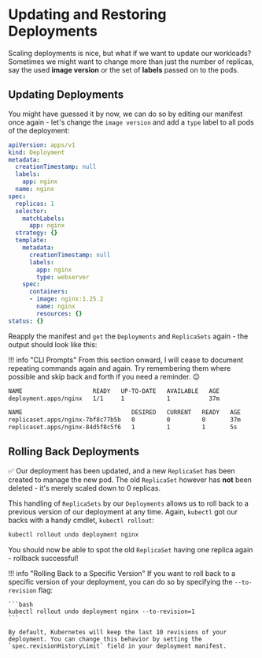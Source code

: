 # Updating and Restoring Deployments

Scaling deployments is nice, but what if we want to update our workloads? Sometimes we might want to change more than just the number of replicas, say the used **image version** or the set of **labels** passed on to the pods.

## Updating Deployments

You might have guessed it by now, we can do so by editing our manifest once again - let's change the `image version` and add a `type` label to all pods of the deployment:

``` yaml hl_lines="19 22"
apiVersion: apps/v1
kind: Deployment
metadata:
  creationTimestamp: null
  labels:
    app: nginx
  name: nginx
spec:
  replicas: 1
  selector:
    matchLabels:
      app: nginx
  strategy: {}
  template:
    metadata:
      creationTimestamp: null
      labels:
        app: nginx
        type: webserver
    spec:
      containers:
      - image: nginx:1.25.2
        name: nginx
        resources: {}
status: {}
```

Reapply the manifest and `get` the `Deployments` and `ReplicaSets` again - the output should look like this:

!!! info "CLI Prompts"
    From this section onward, I will cease to document repeating commands again and again. Try remembering them where possible and skip back and forth if you need a reminder. 😉

```bash
NAME                    READY   UP-TO-DATE   AVAILABLE   AGE
deployment.apps/nginx   1/1     1            1           37m

NAME                               DESIRED   CURRENT   READY   AGE
replicaset.apps/nginx-7bf8c77b5b   0         0         0       37m
replicaset.apps/nginx-84d5f8c5f6   1         1         1       5s
```

## Rolling Back Deployments

✅ Our deployment has been updated, and a new `ReplicaSet` has been created to manage the new pod. The old `ReplicaSet` however has **not** been deleted - it's merely scaled down to 0 replicas.

This handling of `ReplicaSets` by our `Deployments` allows us to roll back to a previous version of our deployment at any time. Again, `kubectl` got our backs with a handy cmdlet, `kubectl rollout`:

```bash
kubectl rollout undo deployment nginx
```

You should now be able to spot the old `ReplicaSet` having one replica again - rollback successful!

!!! info "Rolling Back to a Specific Version"
    If you want to roll back to a specific version of your deployment, you can do so by specifying the `--to-revision` flag:

    ```bash
    kubectl rollout undo deployment nginx --to-revision=1
    ```

    By default, Kubernetes will keep the last 10 revisions of your deployment. You can change this behavior by setting the `spec.revisionHistoryLimit` field in your deployment manifest.
